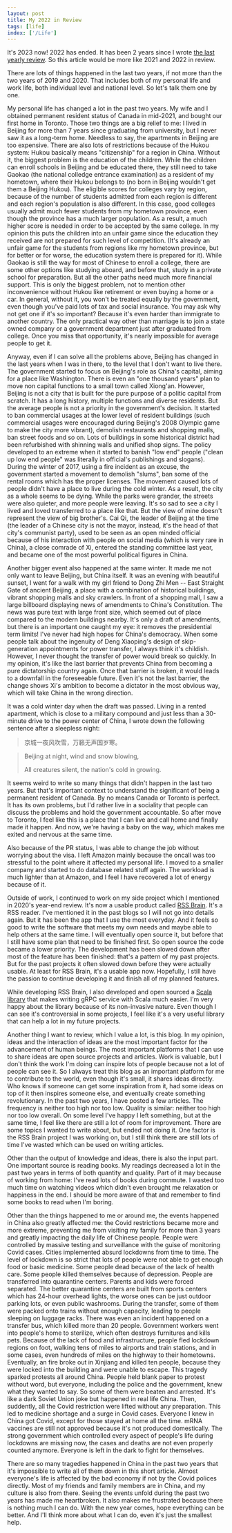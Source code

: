 ```yaml
---
layout: post
title: My 2022 in Review
tags: [life]
index: ['/Life']
---
```


It's 2023 now! 2022 has ended. It has been 2 years since I wrote [the last yearly review](/2021-01-26-My-2020-in-Review.html). So this article would be more like 2021 and 2022 in review.

There are lots of things happened in the last two years, if not more than the two years of 2019 and 2020. That includes both of my personal life and work life, both individual level and national level. So let's talk them one by one.

My personal life has changed a lot in the past two years. My wife and I obtained permanent resident status of Canada in mid-2021, and bought our first home in Toronto. Those two things are a big relief to me: I lived in Beijing for more than 7 years since graduating from university, but I never saw it as a long-term home. Needless to say, the apartments in Beijing are too expensive. There are also lots of restrictions because of the Hukou system: Hukou basically means "citizenship" for a region in China. Without it, the biggest problem is the education of the children. While the children can enroll schools in Beijing and be educated there, they still need to take Gaokao (the national colledge entrance examination) as a resident of my hometown, where their Hukou belongs to (no born in Beijing wouldn't get them a Beijing Hukou). The eligible scores for colleges vary by region, because of the number of students admitted from each region is different and each region's population is also different. In this case, good colleges usually admit much fewer students from my hometown province, even though the province has a much larger population. As a result, a much higher score is needed in order to be accepted by the same college. In my opinion this puts the children into an unfair game since the education they received are not prepared for such level of competition. (It's already an unfair game for the students from regions like my hometown province, but for better or for worse, the education system there is prepared for it). While Gaokao is still the way for most of Chinese to enroll a college, there are some other options like studying aboard, and before that, study in a private school for preparation. But all the other paths need much more financial support. This is only the biggest problem, not to mention other inconvenience without Hukou like retirement or even buying a home or a car. In general, without it, you won't be treated equally by the government, even though you've paid lots of tax and social insurance. You may ask why not get one if it's so important? Because it's even harder than immigrate to another country. The only practical way other than marriage is to join a state owned company or a government department just after graduated from college. Once you miss that opportunity, it's nearly impossible for average people to get it.

Anyway, even if I can solve all the problems above, Beijing has changed in the last years when I was in there, to the level that I don't want to live there. The government started to focus on Beijing's role as China's capital, aiming for a place like Washington. There is even an "one thousand years" plan to move non capital functions to a small town called Xiong'an. However, Beijing is not a city that is built for the pure purpose of a politic capital from scratch. It has a long history, multiple functions and diverse residents. But the average people is not a priority in the government's decision. It started to ban commercial usages at the lower level of resident buildings (such commercial usages were encouraged during Beijing's 2008 Olympic game to make the city more vibrant), demolish restaurants and shopping malls, ban street foods and so on. Lots of buildings in some historical district had been refurbished with shinning walls and unified shop signs. The policy developed to an extreme when it started to banish "low end" people ("clean up low end people" was literally in official's publishings and slogans). During the winter of 2017, using a fire incident as an excuse, the government started a movement to demolish "slums", ban some of the rental rooms which has the proper licenses. The movement caused lots of people didn't have a place to live during the cold winter. As a result, the city as a whole seems to be dying. While the parks were grander, the streets were also quieter, and more people were leaving. It's so sad to see a city I lived and loved transferred to a place like that. But the view of mine doesn't represent the view of big brother's. Cai Qi, the leader of Beijing at the time (the leader of a Chinese city is not the mayor, instead, it's the head of that city's communist party), used to be seen as an open minded official because of his interaction with people on social media (which is very rare in China), a close comrade of Xi, entered the standing committee last year, and became one of the most powerful political figures in China.

Another bigger event also happened at the same winter. It made me not only want to leave Beijing, but China itself. It was an evening with beautiful sunset, I went for a walk with my girl friend to Dong Zhi Men -- East Straight Gate of ancient Beijing, a place with a combination of historical buildings, vibrant shopping malls and sky crawlers. In front of a shopping mall, I saw a large billboard displaying news of amendments to China's Constitution. The news was pure text with large front size, which seemed out of place compared to the modern buildings nearby. It's only a draft of amendments, but there is an important one caught my eye: it removes the presidential term limits! I've never had high hopes for China's democracy. When some people talk about the ingenuity of Deng Xiaoping's design of skip-generation appointments for power transfer, I always think it's childish. However, I never thought the transfer of power would break so quickly. In my opinion, it's like the last barrier that prevents China from becoming a pure dictatorship country again. Once that barrier is broken, it would leads to a downfall in the foreseeable future. Even it's not the last barrier, the change shows Xi's ambition to become a dictator in the most obvious way, which will take China in the wrong direction.

It was a cold winter day when the draft was passed. Living in a rented apartment, which is close to a military compound and just less than a 30-minute drive to the power center of China, I wrote down the following sentence after a sleepless night:

> 京城一夜风吹雪，万籁无声国岁寒。

> Beijing at night, wind and snow blowing,
>
> All creatures silent, the nation's cold in growing.


It seems weird to write so many things that didn't happen in the last two years. But that's important context to understand the significant of being a permanent resident of Canada. By no means Canada or Toronto is perfect. It has its own problems, but I'd rather live in a sociality that people can discuss the problems and hold the government accountable. So after move to Toronto, I feel like this is a place that I can live and call home and finally made it happen. And now, we're having a baby on the way, which makes me exited and nervous at the same time.

Also because of the PR status, I was able to change the job without worrying about the visa. I left Amazon mainly because the oncall was too stressful to the point where it affected my personal life. I moved to a smaller company and started to do database related stuff again. The workload is much lighter than at Amazon, and I feel I have recovered a lot of energy because of it.

Outside of work, I continued to work on my side project which I mentioned in 2020's year-end review. It's now a usable product called [RSS Brain](https://rssbrain.com). It's a RSS reader. I've mentioned it in the past blogs so I will not go into details again. But it has been the app that I use the most everyday. And it feels so good to write the software that meets my own needs and maybe able to help others at the same time. I will eventually open source it, but before that I still have some plan that need to be finished first. So open source the code became a lower priority. The development has been slowed down after most of the feature has been finished: that's a pattern of my past projects. But for the past projects it often slowed down before they were actually usable. At least for RSS Brain, it's a usable app now. Hopefully, I still have the passion to continue developing it and finish all of my planned features.

While developing RSS Brain, I also developed and open sourced a [Scala library](/2022-05-02-A-Library-to-Make-It-Easier-to-Use-Scala-with-GRPC.html) that makes writing gRPC service with Scala much easier. I'm very happy about the library because of its non-invasive nature. Even though I can see it's controversial in some projects, I feel like it's a very useful library that can help a lot in my future projects.

Another thing I want to review, which I value a lot, is this blog. In my opinion, ideas and the interaction of ideas are the most important factor for the advancement of human beings. The most important platforms that I can use to share ideas are open source projects and articles. Work is valuable, but I don't think the work I'm doing can inspire lots of people because not a lot of people can see it. So I always treat this blog as an important platform for me to contribute to the world, even though it's small, it shares ideas directly. Who knows if someone can get some inspiration from it, had some ideas on top of it then inspires someone else, and eventually create something revolutionary. In the past two years, I have posted a few articles. The frequency is neither too high nor too low. Quality is similar: neither too high nor too low overall. On some level I've happy I left something, but at the same time, I feel like there are still a lot of room for improvement. There are some topics I wanted to write about, but ended not doing it. One factor is the RSS Brain project I was working on, but I still think there are still lots of time I've wasted which can be used on writing articles.


Other than the output of knowledge and ideas, there is also the input part. One important source is reading books. My readings decreased a lot in the past two years in terms of both quantity and quality. Part of it may because of working from home: I've read lots of books during commute. I wasted too much time on watching videos which didn't even brought me relaxation or happiness in the end. I should be more aware of that and remember to find some books to read when I'm boring.

Other than the things happened to me or around me, the events happened in China also greatly affected me: the Covid restrictions became more and more extreme, preventing me from visiting my family for more than 3 years and greatly impacting the daily life of Chinese people. People were controlled by massive testing and surveillance with the guise of monitoring Covid cases. Cities implemented absurd lockdowns from time to time. The level of lockdown is so strict that lots of people were not able to get enough food or basic medicine. Some people dead because of the lack of health care. Some people killed themselves because of depression. People are transferred into quarantine centers. Parents and kids were forced separated. The better quarantine centers are built from sports centers which has 24-hour overhead lights, the worse ones can be just outdoor parking lots, or even public washrooms. During the transfer, some of them were packed onto trains without enough capacity, leading to people sleeping on luggage racks. There was even an incident happened on a transfer bus, which killed more than 20 people. Government workers went into people's home to sterilize, which often destroys furnitures and kills pets. Because of the lack of food and infrastructure, people fled lockdown regions on foot, walking tens of miles to airports and train stations, and in some cases, even hundreds of miles on the highway to their hometowns. Eventually, an fire broke out in Xinjiang and killed ten people, because they were locked into the building and were unable to escape. This tragedy sparked protests all around China. People held blank paper to protest without word, but everyone, including the police and the government, knew what they wanted to say. So some of them were beaten and arrested. It's like a dark Soviet Union joke but happened in real life China. Then, suddently, all the Covid restriction were lifted without any preparation. This led to medicine shortage and a surge in Covid cases. Everyone I knew in China got Covid, except for those stayed at home all the time. mRNA vaccines are still not approved because it's not produced domestically. The strong government which controlled every aspect of people's life during lockdowns are missing now, the cases and deaths are not even properly counted anymore. Everyone is left in the dark to fight for themselves.

There are so many tragedies happened in China in the past two years that it's impossible to write all of them down in this short article. Almost everyone's life is affected by the bad economy if not by the Covid polices directly. Most of my friends and family members are in China, and my culture is also from there. Seeing the events unfold during the past two years has made me heartbroken. It also makes me frustrated because there is nothing much I can do. With the new year comes, hope everything can be better. And I'll think more about what I can do, even it's just the smallest help.
